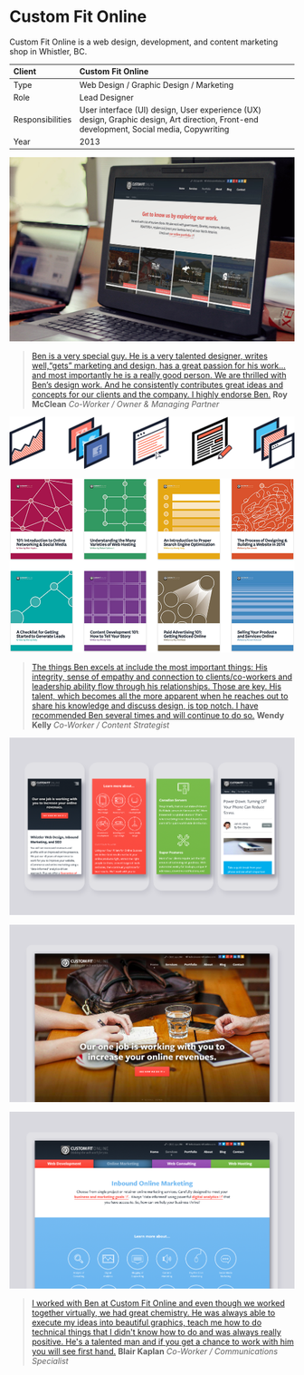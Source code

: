 # Custom Fit Online

Custom Fit Online is a web design, development, and content marketing shop in Whistler, BC.

| Client           | Custom Fit Online |
| :--------------- | :--- |
| Type             | Web Design / Graphic Design / Marketing |
| Role             | Lead Designer |
| Responsibilities | User interface (UI) design, User experience (UX) design, Graphic design, Art direction, Front-end development, Social media, Copywriting |
| Year             | 2013 |

![Custom Fit Online](../assets/custom-fit-online-screen.jpg)

>[Ben is a very special guy. He is a very talented designer, writes well,“gets” marketing and design, has a great passion for his work… and most importantly he is a really good person. We are thrilled with Ben’s design work. And he consistently contributes great ideas and concepts for our clients and the company. I highly endorse Ben.](https://linkedin.com/in/bengroulx/#recommendations)
**Roy McClean**
*Co-Worker / Owner & Managing Partner*

![Custom Fit Online iconography](../assets/custom-fit-online-icons.png)

![Custom Fit Online “minibooks” covers](../assets/custom-fit-online-books.png)

>[The things Ben excels at include the most important things: His integrity, sense of empathy and connection to clients/co-workers and leadership ability flow through his relationships. Those are key. His talent, which becomes all the more apparent when he reaches out to share his knowledge and discuss design, is top notch. I have recommended Ben several times and will continue to do so.](https://linkedin.com/in/bengroulx/#recommendations)
**Wendy Kelly**
*Co-Worker / Content Strategist*

![Custom Fit Online redesign mobile](../assets/custom-fit-online-redesign-mobile.png)

![Custom Fit Online redesign desktop](../assets/custom-fit-online-redesign-desktop.s1.png)

![Custom Fit Online redesign desktop](../assets/custom-fit-online-redesign-desktop.s2.png)

>[I worked with Ben at Custom Fit Online and even though we worked together virtually, we had great chemistry. He was always able to execute my ideas into beautiful graphics, teach me how to do technical things that I didn't know how to do and was always really positive. He's a talented man and if you get a chance to work with him you will see first hand.](https://linkedin.com/in/bengroulx/#recommendations)
**Blair Kaplan**
*Co-Worker / Communications Specialist*
